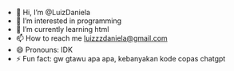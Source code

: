 - 👋 Hi, I’m @LuizDaniela
- 👀 I’m interested in programming
- 🌱 I’m currently learning html
- 📫 How to reach me luizzzdaniela@gmail.com
- 😄 Pronouns: IDK
- ⚡ Fun fact: gw gtawu apa apa, kebanyakan kode copas chatgpt

<!---
LuizDaniela/LuizDaniela is a ✨ special ✨ repository because its `README.md` (this file) appears on your GitHub profile.
You can click the Preview link to take a look at your changes.
--->
